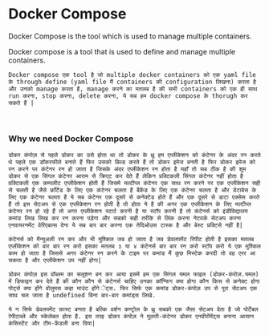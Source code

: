 # Docker Compose

Docker Compose is the tool which is used to manage multiple containers.

Docker compose is a tool that is used to define and manage multiple containers.

```Docker compose एक tool है जो multiple docker containers को एक yaml file के through define (yaml file मैं containers की configuration लिखना) करता है और उनको manage करता है, manage करने का मतलब है की सभी containers को एक ही साथ run करना, stop करना, delete करना, ये सब हम docker compose के thorugh कर सकते हैं |```

<br>

### Why we need Docker Compose

```डोकर कंपोज़ से पहले डोकर का उसे होता था तो डोकर के थ्रू हम एप्लीकेशन को कंटेनर के अंदर रन करते थे पहले एक डॉकरफीले बनाते हैं फिर उसको बिल्ड करते हैं तो डोकर इमेज बनती है फिर डोकर इमेज को रन करने पर कंटेनर रन हो जाता है जिसके अंदर एप्लीकेशन रन होता है यहाँ तो सब ठीक है की शूम डोकर से एक सिंगल कंटेनर आराम से क्रिएट कर देते हैं लेकिन प्रक्टिकली सिंगल कंटेनर नहीं होता है प्रक्टिकली एक कम्पलीट एप्लीकेशन होती हैं जिसमे मल्टीप्ल कंटेनर एक साथ रन करने पर एक एप्लीकेशन सही से चलती है जैसे फ्रॉंटेंड के लिए एक कंटेनर चलता है बैकेंड के लिए एक कंटेनर चलता है और डेटाबेस के लिए एक कंटेनर चलता है ये सब कंटेनर एक दूसरे से कनेक्टेड होते हैं और एक दूसरे से डाटा एक्सेस करते हैं तो इस सेटअप से एक एप्लीकेशन रन होती है तो होता ये है की अगर एक एप्लीकेशन के लिए मल्टीप्ल कंटेनर रन हो रहे हैं तो अगर एप्लीकेशन स्टार्ट करनी है या स्टॉप करनी है तो कंटेनर्स को इंडीविद्यालय कमांड लिख लिख कर रन करना पड़ेगा और सबको सही तरीके से लिंक करना नेटवर्क सेटअप करना एनवायरनमेंट वेरिएबल्स देना ये सब बार बार करना एक तेदिओउस टास्क है और बेस्ट प्रक्टिसे नहीं है|```

```कंटेनर्स को मैन्युअली रन कर और भी मुश्किल जब हो जाता है जब डेवलपमेंट रिपीट होती है इसका मतलब एप्लीकेशन को बार बार रन करो इसका मतलब ३ या ४ कंटेनर्स बार बार रन करो स्टॉप करो ये एक मुश्किल काम हो जाता है जिससे अगर कंटेनर रन करने के टाइम पर कमांड मैं कुछ मिस्टेक करदी तो वह एरर आ सकता है और एप्लीकेशन उप नहीं होगा|```

```डोकर कंपोज़ इस प्रॉब्लम का सलूशन बन कर आया इसमें हम एक सिंगल यमल फाइल (डोकर-कंपोज़.यमल) में डिफाइन कर देते हैं की कौन कौन से कंटेनर्स चाहिए उनका कॉन्फिग क्या होगा कौन किस से कनेक्ट होगा पोर्ट्स क्या होंगे वोलुमस कहा माउंट होंगे ेट्स. फिर सिर्फ एक कमांड डोकर-कंपोज़ उप से पूरा सेटअप एक साथ चल जाता है undefined बिना बार-बार कमांड्स लिखे.```

```ये न सिर्फ डेवलपमेंट फ़ास्ट बनता है बल्कि वर्शन कण्ट्रोल के थ्रू सबको एक जैसा सेटअप देता है जो पोर्टेबल रेपीटाब्ले और स्केलेबल होता है. इस तरह डोकर कंपोज़ ने मुलती-कंटेनर डोकर एनवीरोंमेंट्स बनाना आसान कंसिस्टेंट और टीम-फ्रेंडली बना दिया|```
